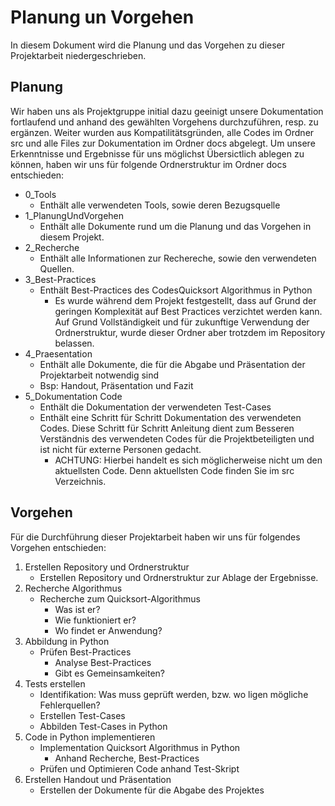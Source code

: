# Planung un Vorgehen
In diesem Dokument wird die Planung und das Vorgehen zu dieser Projektarbeit niedergeschrieben.


## Planung

Wir haben uns als Projektgruppe initial dazu geeinigt unsere Dokumentation fortlaufend und anhand des gewählten Vorgehens durchzuführen, resp. zu ergänzen.
Weiter wurden aus Kompatilitätsgründen, alle Codes im Ordner src und alle Files zur Dokumentation im Ordner docs abgelegt.
Um unsere Erkenntnisse und Ergebnisse für uns möglichst Übersictlich ablegen zu können, haben wir uns für folgende Ordnerstruktur im Ordner docs entschieden:

- 0_Tools
  - Enthält alle verwendeten Tools, sowie deren Bezugsquelle
- 1_PlanungUndVorgehen
  - Enthält alle Dokumente rund um die Planung und das Vorgehen in diesem Projekt.
- 2_Recherche
  - Enthält alle Informationen zur Rechereche, sowie den verwendeten Quellen.
- 3_Best-Practices
  - Enthält Best-Practices des CodesQuicksort Algorithmus in Python
    - Es wurde während dem Projekt festgestellt, dass auf Grund der geringen Komplexität auf Best Practices verzichtet werden kann. Auf Grund Vollständigkeit und für zukunftige Verwendung der Ordnerstruktur, wurde dieser Ordner aber trotzdem im Repository belassen.
- 4_Praesentation
  - Enthält alle Dokumente, die für die Abgabe und Präsentation der Projektarbeit notwendig sind
  - Bsp: Handout, Präsentation und Fazit
- 5_Dokumentation Code
  - Enthält die Dokumentation der verwendeten Test-Cases
  - Enthält eine Schritt für Schritt Dokumentation des verwendeten Codes. Diese Schritt für Schritt Anleitung dient zum Besseren Verständnis des verwendeten Codes für die Projektbeteiligten und ist nicht für externe Personen gedacht.
    - ACHTUNG: Hierbei handelt es sich möglicherweise nicht um den aktuellsten Code. Denn aktuellsten Code finden Sie im src Verzeichnis.

## Vorgehen
Für die Durchführung dieser Projektarbeit haben wir uns für folgendes Vorgehen entschieden:

1. Erstellen Repository und Ordnerstruktur
   - Erstellen Repository und Ordnerstruktur zur Ablage der Ergebnisse.
2. Recherche Algorithmus
   - Recherche zum Quicksort-Algorithmus
     - Was ist er?
     - Wie funktioniert er?
     - Wo findet er Anwendung?
3. Abbildung in Python
   - Prüfen Best-Practices
     - Analyse Best-Practices
     - Gibt es Gemeinsamkeiten?
4. Tests erstellen
   - Identifikation: Was muss geprüft werden, bzw. wo ligen mögliche Fehlerquellen?
   - Erstellen Test-Cases
   - Abbilden Test-Cases in Python
5. Code in Python implementieren
   - Implementation Quicksort Algorithmus in Python
     - Anhand Recherche, Best-Practices
   - Prüfen und Optimieren Code anhand Test-Skript
6. Erstellen Handout und Präsentation
    - Erstellen der Dokumente für die Abgabe des Projektes